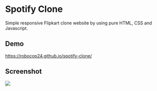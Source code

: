 
# Spotify Clone

Simple responsive Flipkart clone website by using pure HTML, CSS and Javascript.

## Demo

https://robocop24.github.io/spotify-clone/

## Screenshot
<img src="/img/screenshot_2.png">
